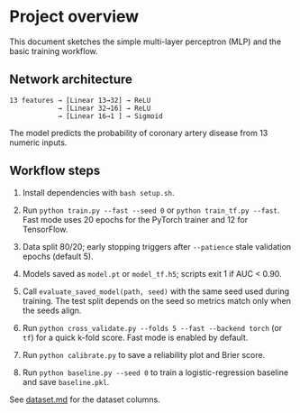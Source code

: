 # Project overview

This document sketches the simple multi-layer perceptron (MLP) and the basic
training workflow.

## Network architecture

```text
13 features → [Linear 13→32] → ReLU
            → [Linear 32→16] → ReLU
            → [Linear 16→1 ] → Sigmoid
```

The model predicts the probability of coronary artery disease from 13 numeric
inputs.

## Workflow steps

1. Install dependencies with `bash setup.sh`.

2. Run `python train.py --fast --seed 0` or `python train_tf.py --fast`.
   Fast mode uses 20 epochs for the PyTorch trainer and 12 for TensorFlow.

3. Data split 80/20; early stopping triggers after `--patience` stale
   validation epochs (default 5).

4. Models saved as `model.pt` or `model_tf.h5`; scripts exit 1 if AUC < 0.90.

5. Call `evaluate_saved_model(path, seed)` with the same seed used during
   training. The test split depends on the seed so metrics match only when the
   seeds align.

6. Run `python cross_validate.py --folds 5 --fast --backend torch` (or `tf`)
   for a quick k-fold score. Fast mode is enabled by default.

7. Run `python calibrate.py` to save a reliability plot and Brier score.

8. Run `python baseline.py --seed 0` to train a logistic-regression
   baseline and save `baseline.pkl`.

See [dataset.md](dataset.md) for the dataset columns.
